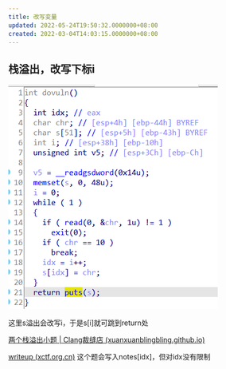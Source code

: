 ```yaml
---
title: 改写变量
updated: 2022-05-24T19:50:32.0000000+08:00
created: 2022-03-04T14:03:15.0000000+08:00
---
```


## 栈溢出，改写下标i
![image1](../../../resources/image1-11.png)

这里s溢出会改写i，于是s\[i\]就可跳到return处

[两个栈溢出小题 \| Clang裁缝店 (xuanxuanblingbling.github.io)](https://xuanxuanblingbling.github.io/ctf/pwn/2019/10/18/pwn/)

[writeup (xctf.org.cn)](https://adworld.xctf.org.cn/task/writeup?type=pwn&id=4611&number=2&grade=1&page=1) 这个题会写入notes\[idx\]，但对idx没有限制
